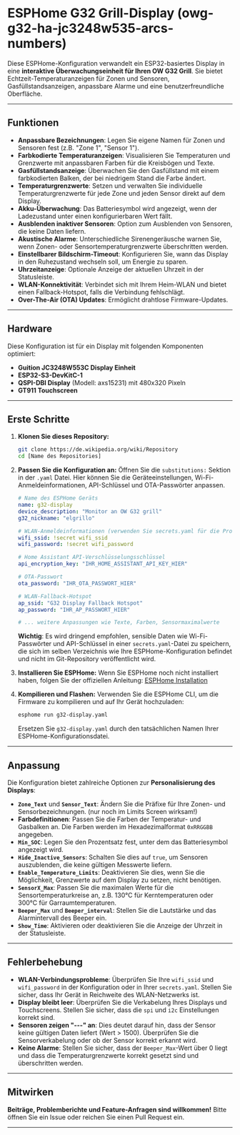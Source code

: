 # ESPHome G32 Grill-Display (owg-g32-ha-jc3248w535-arcs-numbers)

Diese ESPHome-Konfiguration verwandelt ein ESP32-basiertes Display in eine **interaktive Überwachungseinheit für Ihren OW G32 Grill**. Sie bietet Echtzeit-Temperaturanzeigen für Zonen und Sensoren, Gasfüllstandsanzeigen, anpassbare Alarme und eine benutzerfreundliche Oberfläche.

-----

## Funktionen

  * **Anpassbare Bezeichnungen**: Legen Sie eigene Namen für Zonen und Sensoren fest (z.B. "Zone 1", "Sensor 1").
  * **Farbkodierte Temperaturanzeigen**: Visualisieren Sie Temperaturen und Grenzwerte mit anpassbaren Farben für die Kreisbögen und Texte.
  * **Gasfüllstandsanzeige**: Überwachen Sie den Gasfüllstand mit einem farbkodierten Balken, der bei niedrigem Stand die Farbe ändert.
  * **Temperaturgrenzwerte**: Setzen und verwalten Sie individuelle Temperaturgrenzwerte für jede Zone und jeden Sensor direkt auf dem Display.
  * **Akku-Überwachung**: Das Batteriesymbol wird angezeigt, wenn der Ladezustand unter einen konfigurierbaren Wert fällt.
  * **Ausblenden inaktiver Sensoren**: Option zum Ausblenden von Sensoren, die keine Daten liefern.
  * **Akustische Alarme**: Unterschiedliche Sirenengeräusche warnen Sie, wenn Zonen- oder Sensortemperaturgrenzwerte überschritten werden.
  * **Einstellbarer Bildschirm-Timeout**: Konfigurieren Sie, wann das Display in den Ruhezustand wechseln soll, um Energie zu sparen.
  * **Uhrzeitanzeige**: Optionale Anzeige der aktuellen Uhrzeit in der Statusleiste.
  * **WLAN-Konnektivität**: Verbindet sich mit Ihrem Heim-WLAN und bietet einen Fallback-Hotspot, falls die Verbindung fehlschlägt.
  * **Over-The-Air (OTA) Updates**: Ermöglicht drahtlose Firmware-Updates.

-----

## Hardware

Diese Konfiguration ist für ein Display mit folgenden Komponenten optimiert:

  * **Guition JC3248W553C Display Einheit**
  * **ESP32-S3-DevKitC-1**
  * **QSPI-DBI Display** (Modell: axs15231) mit 480x320 Pixeln
  * **GT911 Touchscreen**

-----

## Erste Schritte

1.  **Klonen Sie dieses Repository:**

    ```bash
    git clone https://de.wikipedia.org/wiki/Repository
    cd [Name des Repositories]
    ```

2.  **Passen Sie die Konfiguration an:**
    Öffnen Sie die `substitutions:` Sektion in der `.yaml` Datei. Hier können Sie die Geräteeinstellungen, Wi-Fi-Anmeldeinformationen, API-Schlüssel und OTA-Passwörter anpassen.

    ```yaml
    # Name des ESPHome Geräts
    name: g32-display
    device_description: "Monitor an OW G32 grill"
    g32_nickname: "elgrillo"

    # WLAN-Anmeldeinformationen (verwenden Sie secrets.yaml für die Produktion)
    wifi_ssid: !secret wifi_ssid
    wifi_password: !secret wifi_password

    # Home Assistant API-Verschlüsselungsschlüssel
    api_encryption_key: "IHR_HOME_ASSISTANT_API_KEY_HIER"

    # OTA-Passwort
    ota_password: "IHR_OTA_PASSWORT_HIER"

    # WLAN-Fallback-Hotspot
    ap_ssid: "G32 Display Fallback Hotspot"
    ap_password: "IHR_AP_PASSWORT_HIER"

    # ... weitere Anpassungen wie Texte, Farben, Sensormaximalwerte
    ```

    **Wichtig**: Es wird dringend empfohlen, sensible Daten wie Wi-Fi-Passwörter und API-Schlüssel in einer `secrets.yaml`-Datei zu speichern, die sich im selben Verzeichnis wie Ihre ESPHome-Konfiguration befindet und nicht im Git-Repository veröffentlicht wird.

3.  **Installieren Sie ESPHome:**
    Wenn Sie ESPHome noch nicht installiert haben, folgen Sie der offiziellen Anleitung: [ESPHome Installation](https://www.google.com/search?q=https://esphome.io/guides/getting_started_yaml.html%23installing-esphome)

4.  **Kompilieren und Flashen:**
    Verwenden Sie die ESPHome CLI, um die Firmware zu kompilieren und auf Ihr Gerät hochzuladen:

    ```bash
    esphome run g32-display.yaml
    ```

    Ersetzen Sie `g32-display.yaml` durch den tatsächlichen Namen Ihrer ESPHome-Konfigurationsdatei.

-----

## Anpassung

Die Konfiguration bietet zahlreiche Optionen zur **Personalisierung des Displays**:

  * **`Zone_Text`** und **`Sensor_Text`**: Ändern Sie die Präfixe für Ihre Zonen- und Sensorbezeichnungen. (nur noch im Limits Screen wirksam!)
  * **Farbdefinitionen**: Passen Sie die Farben der Temperatur- und Gasbalken an. Die Farben werden im Hexadezimalformat `0xRRGGBB` angegeben.
  * **`Min_SOC`**: Legen Sie den Prozentsatz fest, unter dem das Batteriesymbol angezeigt wird.
  * **`Hide_Inactive_Sensors`**: Schalten Sie dies auf `true`, um Sensoren auszublenden, die keine gültigen Messwerte liefern.
  * **`Enable_Temperature_Limits`**: Deaktivieren Sie dies, wenn Sie die Möglichkeit, Grenzwerte auf dem Display zu setzen, nicht benötigen.
  * **`SensorX_Max`**: Passen Sie die maximalen Werte für die Sensortemperaturkreise an, z.B. 130°C für Kerntemperaturen oder 300°C für Garraumtemperaturen.
  * **`Beeper_Max`** und **`Beeper_interval`**: Stellen Sie die Lautstärke und das Alarmintervall des Beeper ein.
  * **`Show_Time`**: Aktivieren oder deaktivieren Sie die Anzeige der Uhrzeit in der Statusleiste.

-----

## Fehlerbehebung

  * **WLAN-Verbindungsprobleme**: Überprüfen Sie Ihre `wifi_ssid` und `wifi_password` in der Konfiguration oder in Ihrer `secrets.yaml`. Stellen Sie sicher, dass Ihr Gerät in Reichweite des WLAN-Netzwerks ist.
  * **Display bleibt leer**: Überprüfen Sie die Verkabelung Ihres Displays und Touchscreens. Stellen Sie sicher, dass die `spi` und `i2c` Einstellungen korrekt sind.
  * **Sensoren zeigen "---" an**: Dies deutet darauf hin, dass der Sensor keine gültigen Daten liefert (Wert \> 1500). Überprüfen Sie die Sensorverkabelung oder ob der Sensor korrekt erkannt wird.
  * **Keine Alarme**: Stellen Sie sicher, dass der `Beeper_Max`-Wert über 0 liegt und dass die Temperaturgrenzwerte korrekt gesetzt sind und überschritten werden.

-----

## Mitwirken

**Beiträge, Problemberichte und Feature-Anfragen sind willkommen\!** Bitte öffnen Sie ein Issue oder reichen Sie einen Pull Request ein.

-----
